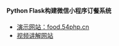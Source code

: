 #### Python Flask构建微信小程序订餐系统
* [演示网站：food.54php.cn](http://food.54php.cn/user/login)
* [视频讲解网站](https://coding.imooc.com/class/265.html)